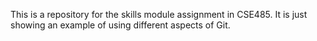 This is a repository for the skills module assignment in CSE485. It is just showing an example of using different aspects of Git.